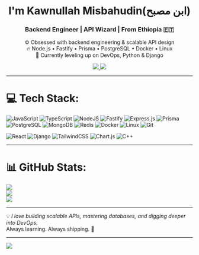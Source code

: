 <h1 align="center">I'm Kawnullah Misbahudin(ابن مصبح)</h1>
<h3 align="center">Backend Engineer | API Wizard | From Ethiopia 🇪🇹</h3>

<p align="center">
⚙️ Obsessed with backend engineering & scalable API design<br/>
🔥 Node.js • Fastify • Prisma • PostgreSQL • Docker • Linux<br/>
🌱 Currently leveling up on DevOps, Python & Django<br/>
</p>

<p align="center">
<a href="mailto:kawnuma@gmail.com">
<img src="https://img.shields.io/badge/Email-D14836?style=for-the-badge&logo=gmail&logoColor=white" />
</a>
<a href="https://t.me/IBn_Misbaah">
<img src="https://img.shields.io/badge/Telegram-2CA5E0?style=for-the-badge&logo=telegram&logoColor=white" />
</a>
</p>

---

# 💻 Tech Stack:

![JavaScript](https://img.shields.io/badge/javascript-%23323330.svg?style=for-the-badge&logo=javascript&logoColor=%23F7DF1E)
![TypeScript](https://img.shields.io/badge/typescript-%23007ACC.svg?style=for-the-badge&logo=typescript&logoColor=white)
![NodeJS](https://img.shields.io/badge/node.js-43853D?style=for-the-badge&logo=node-dot-js&logoColor=white)
![Fastify](https://img.shields.io/badge/fastify-%23000000.svg?style=for-the-badge&logo=fastify&logoColor=white)
![Express.js](https://img.shields.io/badge/express.js-%23404d59.svg?style=for-the-badge&logo=express&logoColor=%2361DAFB)
![Prisma](https://img.shields.io/badge/Prisma-2D3748?style=for-the-badge&logo=prisma&logoColor=white)
![PostgreSQL](https://img.shields.io/badge/postgresql-%23316192.svg?style=for-the-badge&logo=postgresql&logoColor=white)
![MongoDB](https://img.shields.io/badge/MongoDB-%234ea94b.svg?style=for-the-badge&logo=mongodb&logoColor=white)
![Redis](https://img.shields.io/badge/redis-%23DD0031.svg?style=for-the-badge&logo=redis&logoColor=white)
![Docker](https://img.shields.io/badge/docker-%230db7ed.svg?style=for-the-badge&logo=docker&logoColor=white)
![Linux](https://img.shields.io/badge/linux-FCC624?style=for-the-badge&logo=linux&logoColor=black)
![Git](https://img.shields.io/badge/git-%23F05033.svg?style=for-the-badge&logo=git&logoColor=white)

<!-- Frontend / supporting tools -->
![React](https://img.shields.io/badge/react-%2320232a.svg?style=for-the-badge&logo=react&logoColor=%2361DAFB)
![Django](https://img.shields.io/badge/django-%23092E20.svg?style=for-the-badge&logo=django&logoColor=white)
![TailwindCSS](https://img.shields.io/badge/tailwindcss-%231da1f2.svg?style=for-the-badge&logo=tailwindcss&logoColor=white)
![Chart.js](https://img.shields.io/badge/chart.js-F5788D.svg?style=for-the-badge&logo=chart.js&logoColor=white)
![C++](https://img.shields.io/badge/c++-%2300599C.svg?style=for-the-badge&logo=c%2B%2B&logoColor=white)

---

# 📊 GitHub Stats:
![](https://github-readme-stats.vercel.app/api?username=ibn-misbah&theme=transparent&hide_border=true&include_all_commits=false&count_private=true)<br/>
![](https://nirzak-streak-stats.vercel.app/?user=ibn-misbah&theme=transparent&hide_border=true)<br/>
![](https://github-readme-stats.vercel.app/api/top-langs/?username=ibn-misbah&theme=transparent&hide_border=true&include_all_commits=false&count_private=true&layout=compact)

---

💡 *I love building scalable APIs, mastering databases, and digging deeper into DevOps.*  
Always learning. Always shipping. 🚀

---

[![](https://visitcount.itsvg.in/api?id=ibn-misbah&icon=0&color=0)](https://visitcount.itsvg.in)

<!-- Crafted with passion by Kawnullah -->
